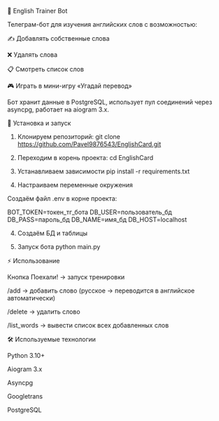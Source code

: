 📘 English Trainer Bot

Телеграм-бот для изучения английских слов с возможностью:

✍️ Добавлять собственные слова

❌ Удалять слова

📋 Смотреть список слов

🎮 Играть в мини-игру «Угадай перевод»

Бот хранит данные в PostgreSQL, использует пул соединений через asyncpg, работает на aiogram 3.x.

🚀 Установка и запуск
1. Клонируем репозиторий:
git clone https://github.com/Pavel9876543/EnglishCard.git
2. Переходим в корень проекта:
cd EnglishCard

2. Устанавливаем зависимости
pip install -r requirements.txt

3. Настраиваем переменные окружения

Создаём файл .env в корне проекта:

BOT_TOKEN=токен_тг_бота
DB_USER=пользователь_бд
DB_PASS=пароль_бд
DB_NAME=имя_бд
DB_HOST=localhost

4. Создаём БД и таблицы

5. Запуск бота
python main.py

⚡ Использование

Кнопка Поехали! → запуск тренировки

/add → добавить слово (русское → переводится в английское автоматически)

/delete → удалить слово

/list_words → вывести список всех добавленных слов

🛠️ Используемые технологии

Python 3.10+

Aiogram 3.x

Asyncpg

Googletrans

PostgreSQL